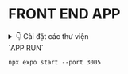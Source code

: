 # FRONT END APP

<details>
  <summary>👇 Cài đặt các thư viện </summary> <br>
`THƯ VIỆN LIÊN QUAN ĐẾN NAVIGATION`
  
```
npm install @react-navigation/bottom-tabs @react-navigation/stack
```
```
npm install react-native-elements react-native-popup-menu
```
```
npm install react-native-gesture-handler@2.14.0 expo@~50.0.14 react-native@0.73.6
```
  
`THƯ VIỆN LIÊN QUAN ĐẾN LINEAR-GRADIENT`
```
npm install react-native-linear-gradient
```

`THƯ VIỆN LIÊN QUAN ĐẾN CAMERA VÀ QR`

```
npm install react-native-camera react-native-qrcode-scanner react-native-camera expo-barcode-scanner expo-camera
```

```
npm install @react-native-camera/core @react-native-camera/react-native-camera
```

```
npm install react-native-keyboard-aware-scrollview --save
```

`THƯ VIỆN LIÊN QUAN ĐẾN XÁC THỰC`

```
npm install expo-firebase-core
```

</details>
`APP RUN`

```
npx expo start --port 3005
```
